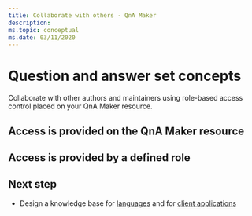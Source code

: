 ```yaml
---
title: Collaborate with others - QnA Maker
description:
ms.topic: conceptual
ms.date: 03/11/2020
---
```


# Question and answer set concepts

Collaborate with other authors and maintainers using role-based access control placed on your QnA Maker resource.

## Access is provided on the QnA Maker resource

## Access is provided by a defined role

## Next step

* Design a knowledge base for [languages](design-language-culture.md) and for [client applications](integration-with-other-applications.md)